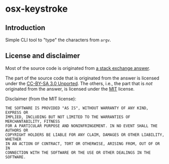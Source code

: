 # osx-keystroke

## Introduction

Simple CLI tool to "type" the characters from `argv`.

## License and disclaimer

Most of the source code is originated from
[a stack exchange answer](https://apple.stackexchange.com/a/289046).

The part of the source code that is originated from the answer is licensed under
the [CC-BY-SA 3.0 Unported](https://creativecommons.org/licenses/by-sa/3.0/).
The others, i.e., the part that is _not_ originated from the answer, is licensed
under the [MIT](LICENSE) license.

Disclaimer (from the MIT license):

    THE SOFTWARE IS PROVIDED "AS IS", WITHOUT WARRANTY OF ANY KIND, EXPRESS OR
    IMPLIED, INCLUDING BUT NOT LIMITED TO THE WARRANTIES OF MERCHANTABILITY, FITNESS
    FOR A PARTICULAR PURPOSE AND NONINFRINGEMENT. IN NO EVENT SHALL THE AUTHORS OR
    COPYRIGHT HOLDERS BE LIABLE FOR ANY CLAIM, DAMAGES OR OTHER LIABILITY, WHETHER
    IN AN ACTION OF CONTRACT, TORT OR OTHERWISE, ARISING FROM, OUT OF OR IN
    CONNECTION WITH THE SOFTWARE OR THE USE OR OTHER DEALINGS IN THE SOFTWARE.
